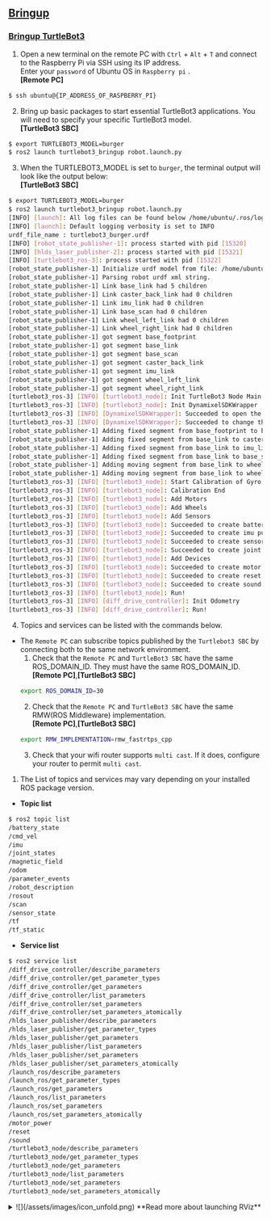 ## [Bringup](#bringup)

### [Bringup TurtleBot3](#bringup-turtlebot3)
1. Open a new terminal on the remote PC with `Ctrl` + `Alt` + `T` and connect to the Raspberry Pi via SSH using its IP address.  
  Enter your `password` of Ubuntu OS in `Raspberry pi` .  
  **[Remote PC]**  
  ```bash
$ ssh ubuntu@{IP_ADDRESS_OF_RASPBERRY_PI}
  ```  

2. Bring up basic packages to start essential TurtleBot3 applications. You will need to specify your specific TurtleBot3 model.  
**[TurtleBot3 SBC]**  
  ```bash
$ export TURTLEBOT3_MODEL=burger
$ ros2 launch turtlebot3_bringup robot.launch.py
  ```

3. When the TURTLEBOT3_MODEL is set to `burger`, the terminal output will look like the output below:  
**[TurtleBot3 SBC]**  
  ```bash
$ export TURTLEBOT3_MODEL=burger
$ ros2 launch turtlebot3_bringup robot.launch.py
[INFO] [launch]: All log files can be found below /home/ubuntu/.ros/log/2019-08-19-01-24-19-009803-ubuntu-15310
[INFO] [launch]: Default logging verbosity is set to INFO
urdf_file_name : turtlebot3_burger.urdf
[INFO] [robot_state_publisher-1]: process started with pid [15320]
[INFO] [hlds_laser_publisher-2]: process started with pid [15321]
[INFO] [turtlebot3_ros-3]: process started with pid [15322]
[robot_state_publisher-1] Initialize urdf model from file: /home/ubuntu/turtlebot_ws/install/turtlebot3_description/share/turtlebot3_description/urdf/turtlebot3_burger.urdf
[robot_state_publisher-1] Parsing robot urdf xml string.
[robot_state_publisher-1] Link base_link had 5 children
[robot_state_publisher-1] Link caster_back_link had 0 children
[robot_state_publisher-1] Link imu_link had 0 children
[robot_state_publisher-1] Link base_scan had 0 children
[robot_state_publisher-1] Link wheel_left_link had 0 children
[robot_state_publisher-1] Link wheel_right_link had 0 children
[robot_state_publisher-1] got segment base_footprint
[robot_state_publisher-1] got segment base_link
[robot_state_publisher-1] got segment base_scan
[robot_state_publisher-1] got segment caster_back_link
[robot_state_publisher-1] got segment imu_link
[robot_state_publisher-1] got segment wheel_left_link
[robot_state_publisher-1] got segment wheel_right_link
[turtlebot3_ros-3] [INFO] [turtlebot3_node]: Init TurtleBot3 Node Main
[turtlebot3_ros-3] [INFO] [turtlebot3_node]: Init DynamixelSDKWrapper
[turtlebot3_ros-3] [INFO] [DynamixelSDKWrapper]: Succeeded to open the port(/dev/ttyACM0)!
[turtlebot3_ros-3] [INFO] [DynamixelSDKWrapper]: Succeeded to change the baudrate!
[robot_state_publisher-1] Adding fixed segment from base_footprint to base_link
[robot_state_publisher-1] Adding fixed segment from base_link to caster_back_link
[robot_state_publisher-1] Adding fixed segment from base_link to imu_link
[robot_state_publisher-1] Adding fixed segment from base_link to base_scan
[robot_state_publisher-1] Adding moving segment from base_link to wheel_left_link
[robot_state_publisher-1] Adding moving segment from base_link to wheel_right_link
[turtlebot3_ros-3] [INFO] [turtlebot3_node]: Start Calibration of Gyro
[turtlebot3_ros-3] [INFO] [turtlebot3_node]: Calibration End
[turtlebot3_ros-3] [INFO] [turtlebot3_node]: Add Motors
[turtlebot3_ros-3] [INFO] [turtlebot3_node]: Add Wheels
[turtlebot3_ros-3] [INFO] [turtlebot3_node]: Add Sensors
[turtlebot3_ros-3] [INFO] [turtlebot3_node]: Succeeded to create battery state publisher
[turtlebot3_ros-3] [INFO] [turtlebot3_node]: Succeeded to create imu publisher
[turtlebot3_ros-3] [INFO] [turtlebot3_node]: Succeeded to create sensor state publisher
[turtlebot3_ros-3] [INFO] [turtlebot3_node]: Succeeded to create joint state publisher
[turtlebot3_ros-3] [INFO] [turtlebot3_node]: Add Devices
[turtlebot3_ros-3] [INFO] [turtlebot3_node]: Succeeded to create motor power server
[turtlebot3_ros-3] [INFO] [turtlebot3_node]: Succeeded to create reset server
[turtlebot3_ros-3] [INFO] [turtlebot3_node]: Succeeded to create sound server
[turtlebot3_ros-3] [INFO] [turtlebot3_node]: Run!
[turtlebot3_ros-3] [INFO] [diff_drive_controller]: Init Odometry
[turtlebot3_ros-3] [INFO] [diff_drive_controller]: Run!
  ```

4. Topics and services can be listed with the commands below.  
- The `Remote PC` can subscribe topics published by the `Turtlebot3 SBC` by connecting both to the same network environment.  
    1. Check that the `Remote PC` and `TurtleBot3 SBC` have the same ROS_DOMAIN_ID. They must have the same ROS_DOMAIN_ID.  
    **[Remote PC]**,**[TurtleBot3 SBC]**  
    ```bash  
    export ROS_DOMAIN_ID=30  
    ```  
    2. Check that the `Remote PC` and `TurtleBot3 SBC` have the same RMW(ROS Middleware) implementation.  
    **[Remote PC]**,**[TurtleBot3 SBC]**  
    ```bash  
    export RMW_IMPLEMENTATION=rmw_fastrtps_cpp  
    ```  
    3. Check that your wifi router supports `multi cast`. If it does, configure your router to permit `multi cast`.

1. The List of topics and services may vary depending on your installed ROS package version.  
  - **Topic list**  
  ```bash  
$ ros2 topic list
/battery_state
/cmd_vel
/imu
/joint_states
/magnetic_field
/odom
/parameter_events
/robot_description
/rosout
/scan
/sensor_state
/tf
/tf_static
  ```  
  - **Service list**  
  ```bash  
$ ros2 service list
/diff_drive_controller/describe_parameters
/diff_drive_controller/get_parameter_types
/diff_drive_controller/get_parameters
/diff_drive_controller/list_parameters
/diff_drive_controller/set_parameters
/diff_drive_controller/set_parameters_atomically
/hlds_laser_publisher/describe_parameters
/hlds_laser_publisher/get_parameter_types
/hlds_laser_publisher/get_parameters
/hlds_laser_publisher/list_parameters
/hlds_laser_publisher/set_parameters
/hlds_laser_publisher/set_parameters_atomically
/launch_ros/describe_parameters
/launch_ros/get_parameter_types
/launch_ros/get_parameters
/launch_ros/list_parameters
/launch_ros/set_parameters
/launch_ros/set_parameters_atomically
/motor_power
/reset
/sound
/turtlebot3_node/describe_parameters
/turtlebot3_node/get_parameter_types
/turtlebot3_node/get_parameters
/turtlebot3_node/list_parameters
/turtlebot3_node/set_parameters
/turtlebot3_node/set_parameters_atomically
  ```  
<details>  
<summary>  
![](/assets/images/icon_unfold.png) **Read more about launching RViz**  
</summary>
### [Load TurtleBot3 on Rviz](#load-turtlebot3-on-rviz)  

1. Make bring up the TurtleBot3  

2. Open a new terminal and enter the below command to launch RViz.  
  ```bash  
$ ros2 launch turtlebot3_bringup rviz2.launch.py  
  ```  
  ![](/assets/images/platform/turtlebot3/quick_start/bringup/run_rviz.jpg)  

</details>  
